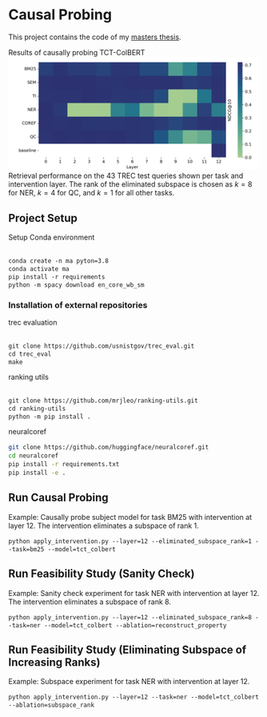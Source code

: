 # Causal Probing

This project contains the code of my [masters thesis](Deconstructing_Retrieval_Abilities_of_LMs.pdf).

Results of causally probing TCT-ColBERT
![](plots/all_behaviour_heatmap_ndcg_10_shortened.png)
Retrieval performance on the $43$ TREC test queries shown per task and intervention layer. The rank of the eliminated subspace is chosen as $k=8$ for NER, $k=4$ for QC, and $k=1$ for all other tasks.

## Project Setup

Setup Conda environment

```

conda create -n ma pyton=3.8
conda activate ma
pip install -r requirements
python -m spacy download en_core_wb_sm
```

### Installation of external repositories

trec evaluation

```

git clone https://github.com/usnistgov/trec_eval.git
cd trec_eval
make
```

ranking utils

```

git clone https://github.com/mrjleo/ranking-utils.git
cd ranking-utils
python -m pip install .
```

neuralcoref

```sh
git clone https://github.com/huggingface/neuralcoref.git
cd neuralcoref
pip install -r requirements.txt
pip install -e .
```

## Run Causal Probing

Example: Causally probe subject model for task BM25 with intervention at layer 12. The intervention eliminates a subspace of rank 1.

```
python apply_intervention.py --layer=12 --eliminated_subspace_rank=1 --task=bm25 --model=tct_colbert
```

## Run Feasibility Study (Sanity Check)

Example: Sanity check experiment for task NER with intervention at layer 12. The intervention eliminates a subspace of rank 8.

```
python apply_intervention.py --layer=12 --eliminated_subspace_rank=8 --task=ner --model=tct_colbert --ablation=reconstruct_property
```

## Run Feasibility Study (Eliminating Subspace of Increasing Ranks)

Example: Subspace experiment for task NER with intervention at layer 12.

```
python apply_intervention.py --layer=12 --task=ner --model=tct_colbert --ablation=subspace_rank
```

